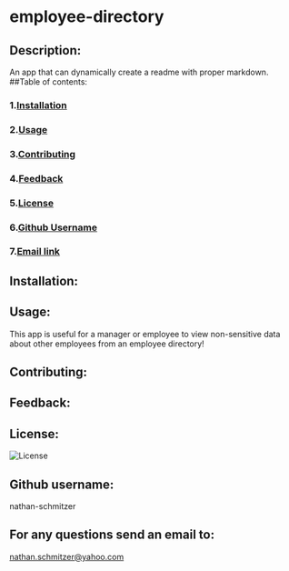 # employee-directory

## Description: 
An app that can dynamically create a readme with proper markdown.
##Table of contents:
### 1.[Installation](#installation)
### 2.[Usage](#usage)
### 3.[Contributing](#contributing)
### 4.[Feedback](#feedback)
### 5.[License](#license)
### 6.[Github Username](#githubusername)
### 7.[Email link](#emaillink)
## Installation: 

## Usage: 
This app is useful for a manager or employee to view non-sensitive data about other employees from an employee directory!
## Contributing: 

## Feedback: 

## License: 
![License](https://img.shields.io/static/v1?label=License&message=MIT&color=success)

## Github username: 
nathan-schmitzer
## For any questions send an email to: 
nathan.schmitzer@yahoo.com
